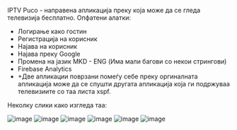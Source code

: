 IPTV Puco - направена апликација преку која може да се гледа телевизија бесплатно. 
Опфатени алатки:
- Логирање како гостин
- Регистрација на корисник
- Најава на корисник
- Најава преку Google 
- Промена на јазик MKD - ENG (Има мали багови со некои стрингови)
- Firebase Analytics
- +Две апликации поврзани помеѓу себе преку оргиналната апликација може да се спушти другата апликација која ги подржуваа телевизиите со таа листа xspf.

Неколку слики како изгледа таа:

![image](https://user-images.githubusercontent.com/62560141/173449448-1459f224-9081-4c1b-8cf8-eaed77491f08.png)
![image](https://user-images.githubusercontent.com/62560141/173551480-76751fdf-c7f7-4bdc-8b6d-4112d456d904.png)
![image](https://user-images.githubusercontent.com/62560141/173449529-1b5806aa-d45f-480b-9524-29c41fb89353.png)
![image](https://user-images.githubusercontent.com/62560141/173449559-ef06ba40-cc10-46b1-8617-65c94e9e961b.png)
![image](https://user-images.githubusercontent.com/62560141/173449786-dcff3524-17b7-4920-b3ed-d0462297551f.png)
![image](https://user-images.githubusercontent.com/62560141/173449820-1ca24488-b2fd-4770-9c14-f0eb8e182cf3.png)
